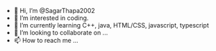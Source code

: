 - 👋 Hi, I’m @SagarThapa2002
- 👀 I’m interested in coding.
- 🌱 I’m currently learning C++, java, HTML/CSS, javascript, typescript
- 💞️ I’m looking to collaborate on ...
- 📫 How to reach me ...

<!---
SagarThapa2002/SagarThapa2002 is a ✨ special ✨ repository because its `README.md` (this file) appears on your GitHub profile.
You can click the Preview link to take a look at your changes.
--->
